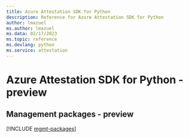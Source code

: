 ```yaml
---
title: Azure Attestation SDK for Python
description: Reference for Azure Attestation SDK for Python
author: lmazuel
ms.author: lmazuel
ms.data: 02/17/2023
ms.topic: reference
ms.devlang: python
ms.service: attestation
---
```

# Azure Attestation SDK for Python - preview

## Management packages - preview
[!INCLUDE [mgmt-packages](attestation-mgmt-index.md)]